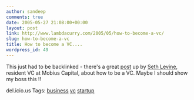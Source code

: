 ```yaml
---
author: sandeep
comments: true
date: 2005-05-27 21:08:00+00:00
layout: post
link: http://www.lambdacurry.com/2005/05/how-to-become-a-vc/
slug: how-to-become-a-vc
title: How to become a VC....
wordpress_id: 49
---
```


This just had to be backlinked - there's a great [post](http://sethlevine.typepad.com/vc_adventure/2005/05/how_to_become_a.html) up by [Seth Levine](http://sethlevine.typepad.com/vc_adventure/), resident VC at Mobius Capital, about how to be a VC.
Maybe I should show my boss this !!

del.icio.us Tags: [business](http://del.icio.us/sss8ue/business) [](http://del.icio.us/sss8ue/) [vc](http://del.icio.us/sss8ue/vc) [startup](http://del.icio.us/sss8ue/startup)
